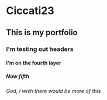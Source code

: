 # Ciccati23
## This is my portfolio
### I'm testing out headers
#### I'm on the fourth layer
##### Now fifth
###### God, I wish there would be more of this
